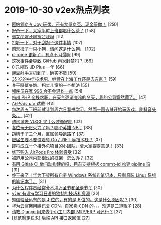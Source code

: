 # 2019-10-30 v2ex热点列表

+ [回帖领京东 Joy 玩偶，还有大量京豆、现金等你！](https://www.v2ex.com/t/614347#reply250) [250]
+ [好奇一下，大家平时上班都喝什么茶？](https://www.v2ex.com/t/614315#reply158) [158]
+ [替女朋友还房贷合理吗](https://www.v2ex.com/t/614507#reply112) [112]
+ [打听一下，对于刮胡子这件事情](https://www.v2ex.com/t/614336#reply107) [107]
+ [前天捡了一只小狗，请问这是什么狗。](https://www.v2ex.com/t/614303#reply102) [102]
+ [chrome 更新了，有点不习惯啊](https://www.v2ex.com/t/614332#reply99) [99]
+ [这次事件会导致 GitHub 再次封禁吗？](https://www.v2ex.com/t/614551#reply66) [66]
+ [0 元领取 JD Plus 一年](https://www.v2ex.com/t/614310#reply66) [66]
+ [豌豆射手耳机到了，确实不错](https://www.v2ex.com/t/614316#reply59) [59]
+ [35 岁的中年技术男，继续在上海工作还是去东京？](https://www.v2ex.com/t/614388#reply59) [59]
+ [关于降低失踪、拐卖儿童的一个想法](https://www.v2ex.com/t/614429#reply55) [55]
+ [程序员在家 996 会不会轻松一点](https://www.v2ex.com/t/614280#reply54) [54]
+ [杭州 PHP 全栈求职，在天气逐渐变冷的冬天，我的公司竟然黄了。](https://www.v2ex.com/t/614288#reply47) [47]
+ [AirPods pro 试戴](https://www.v2ex.com/t/614277#reply43) [43]
+ [每次周五下班前就计划周六日看书学习，然而一回去就开始玩游戏，刷抖音头条。。](https://www.v2ex.com/t/614504#reply42) [42]
+ [想试试做 VLOG 买什么装备好呢](https://www.v2ex.com/t/614379#reply42) [42]
+ [各位玩无限火力了吗？哪个英雄 NB？](https://www.v2ex.com/t/614552#reply38) [38]
+ [跳槽干了三个月，直属领导跑路了](https://www.v2ex.com/t/614313#reply37) [37]
+ [应届生要不要试着转 Go / .NET 等技术栈？](https://www.v2ex.com/t/614320#reply37) [37]
+ [即将成立一个接外包项目的小团队，请大家提提意见！](https://www.v2ex.com/t/614284#reply33) [33]
+ [线下购入 AirPods Pro 体验感受](https://www.v2ex.com/t/614411#reply32) [32]
+ [被迫用公司内部很烂的框架，怎么办？](https://www.v2ex.com/t/614545#reply32) [32]
+ [有用 Gitlab CI 做自动构建的吗，目前支持根据 commit-id 构建 pipline 吗](https://www.v2ex.com/t/614294#reply31) [31]
+ [终于来了！华为下架所有自带 Windows 系统的笔记本，只剩原装 Linux 系统的笔记本了。](https://www.v2ex.com/t/614586#reply31) [31]
+ [为什么程序员经常分不清万圣节和圣诞节？](https://www.v2ex.com/t/614301#reply30) [30]
+ [v2er 有没有学习日语的独特的技巧和资源](https://www.v2ex.com/t/614307#reply30) [30]
+ [短信验证码有的是 4 位的，有的是 6 位的。这是什么原因呢？](https://www.v2ex.com/t/614390#reply30) [30]
+ [华为云官网用腾讯云 CDN，自家卖 CDN 的。。。难道是二道贩子](https://www.v2ex.com/t/614327#reply28) [28]
+ [请教 Django 用来做个小工厂内部 MRP/ERP 可还行？](https://www.v2ex.com/t/614454#reply27) [27]
+ [[规范制定征求] 后端 API 接口返回值](https://www.v2ex.com/t/614486#reply27) [27]
